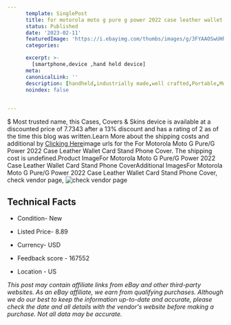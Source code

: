 ```yaml
---
      template: SinglePost
      title: for motorola moto g pure g power 2022 case leather wallet card stand phone cover
      status: Published
      date: '2023-02-11'
      featuredImage: 'https://i.ebayimg.com/thumbs/images/g/3FYAAOSwUHhjIU8K/s-l225.jpg'
      categories: 

      excerpt: >-
        [smartphone,device ,hand held device]
      meta:
      canonicalLink: ''
      description: [handheld,industrially made,well crafted,Portable,Mobile,Compact,Convenient,Lightweight,Maneuverable,Man-portable,Miniature,Carriable,Hand-held,Light,Holdable,Transportable,Mobile device,Pocket-sized,On-the-go,Wireless,Cordless,Compact size,Convenient size, smartphone,device ,hand held device]
      noindex: false

        
---
```

$
    Most trusted name, this Cases, Covers & Skins device is available at a discounted price of 7.7343 after a 13% discount and has a rating of 2 as of the time this blog was written.Learn More about the shipping costs and additional by [Clicking Here](https://www.ebay.com/itm/225275974098?hash=item34737e91d2%3Ag%3A3FYAAOSwUHhjIU8K&mkevt=1&mkcid=1&mkrid=711-53200-19255-0&campid=%253CePNCampaignId%253E&customid=%253CreferenceId%253E&toolid=10049)image urls for the For Motorola Moto G Pure/G Power 2022 Case Leather Wallet Card Stand Phone Cover. The shipping cost is undefined.Product ImageFor Motorola Moto G Pure/G Power 2022 Case Leather Wallet Card Stand Phone CoverAdditional ImagesFor Motorola Moto G Pure/G Power 2022 Case Leather Wallet Card Stand Phone Cover, check vendor page, ![check vendor page](https://origin-galleryplus.ebayimg.com/ws/web/225275974098_2_0_1/225x225.jpg,https://origin-galleryplus.ebayimg.com/ws/web/225275974098_3_0_1/225x225.jpg,https://origin-galleryplus.ebayimg.com/ws/web/225275974098_4_0_1/225x225.jpg,https://origin-galleryplus.ebayimg.com/ws/web/225275974098_5_0_1/225x225.jpg,https://origin-galleryplus.ebayimg.com/ws/web/225275974098_6_0_1/225x225.jpg,https://origin-galleryplus.ebayimg.com/ws/web/225275974098_7_0_1/225x225.jpg,https://origin-galleryplus.ebayimg.com/ws/web/225275974098_8_0_1/225x225.jpg,https://origin-galleryplus.ebayimg.com/ws/web/225275974098_9_0_1/225x225.jpg,https://origin-galleryplus.ebayimg.com/ws/web/225275974098_10_0_1/225x225.jpg,https://origin-galleryplus.ebayimg.com/ws/web/225275974098_11_0_1/225x225.jpg,https://origin-galleryplus.ebayimg.com/ws/web/225275974098_12_0_1/225x225.jpg)
    
    

 ## Technical Facts 



     
      

 - Condition- New 


      

 - Listed Price- 8.89 


      

 - Currency- USD 


      

 - Feedback score - 167552 


      

 - Location - US 


      
      

 *_This post may contain affiliate links from eBay and other third-party websites. As an eBay affiliate, we earn from qualifying purchases. Although we do our best to keep the information up-to-date and accurate, please check the date and all details with the vendor's website before making a purchase. Not all data may be accurate._*



    
    
    
    
    